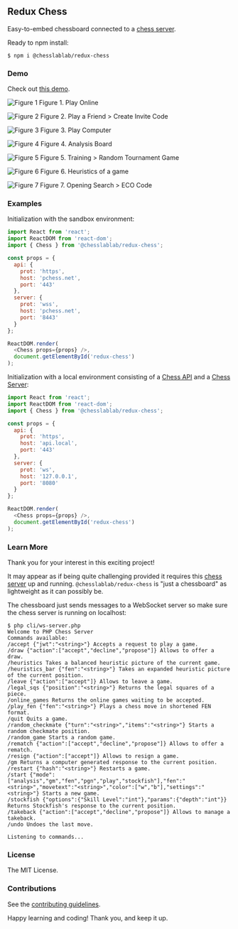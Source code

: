 ## Redux Chess

Easy-to-embed chessboard connected to a [chess server](https://github.com/chesslablab/chess-server).

Ready to npm install:

```
$ npm i @chesslablab/redux-chess
```

### Demo

Check out [this demo](https://www.chesslablab.com/).

![Figure 1](/src/assets/img/docs/figure-01.png)
Figure 1. Play Online

![Figure 2](/src/assets/img/docs/figure-02.png)
Figure 2. Play a Friend > Create Invite Code

![Figure 3](/src/assets/img/docs/figure-03.png)
Figure 3. Play Computer

![Figure 4](/src/assets/img/docs/figure-04.png)
Figure 4. Analysis Board

![Figure 5](/src/assets/img/docs/figure-05.png)
Figure 5. Training > Random Tournament Game

![Figure 6](/src/assets/img/docs/figure-06.png)
Figure 6. Heuristics of a game

![Figure 7](/src/assets/img/docs/figure-07.png)
Figure 7. Opening Search > ECO Code

### Examples

Initialization with the sandbox environment:

```js
import React from 'react';
import ReactDOM from 'react-dom';
import { Chess } from '@chesslablab/redux-chess';

const props = {
  api: {
    prot: 'https',
    host: 'pchess.net',
    port: '443'
  },
  server: {
    prot: 'wss',
    host: 'pchess.net',
    port: '8443'
  }
};

ReactDOM.render(
  <Chess props={props} />,
  document.getElementById('redux-chess')
);

```

Initialization with a local environment consisting of a [Chess API](https://github.com/chesslablab/chess-api) and a [Chess Server](https://github.com/chesslablab/chess-server):

```js
import React from 'react';
import ReactDOM from 'react-dom';
import { Chess } from '@chesslablab/redux-chess';

const props = {
  api: {
    prot: 'https',
    host: 'api.local',
    port: '443'
  },
  server: {
    prot: 'ws',
    host: '127.0.0.1',
    port: '8080'
  }
};

ReactDOM.render(
  <Chess props={props} />,
  document.getElementById('redux-chess')
);

```

### Learn More

Thank you for your interest in this exciting project!

It may appear as if being quite challenging provided it requires this [chess server](https://github.com/chesslablab/chess-server) up and running. `@chesslablab/redux-chess` is "just a chessboard" as lightweight as it can possibly be.

The chessboard just sends messages to a WebSocket server so make sure the chess server is running on localhost:

```
$ php cli/ws-server.php
Welcome to PHP Chess Server
Commands available:
/accept {"jwt":"<string>"} Accepts a request to play a game.
/draw {"action":["accept","decline","propose"]} Allows to offer a draw.
/heuristics Takes a balanced heuristic picture of the current game.
/heuristics_bar {"fen":"<string>"} Takes an expanded heuristic picture of the current position.
/leave {"action":["accept"]} Allows to leave a game.
/legal_sqs {"position":"<string>"} Returns the legal squares of a piece.
/online_games Returns the online games waiting to be accepted.
/play_fen {"fen":"<string>"} Plays a chess move in shortened FEN format.
/quit Quits a game.
/random_checkmate {"turn":"<string>","items":"<string>"} Starts a random checkmate position.
/random_game Starts a random game.
/rematch {"action":["accept","decline","propose"]} Allows to offer a rematch.
/resign {"action":["accept"]} Allows to resign a game.
/gm Returns a computer generated response to the current position.
/restart {"hash":"<string>"} Restarts a game.
/start {"mode":["analysis","gm","fen","pgn","play","stockfish"],"fen":"<string>","movetext":"<string>","color":["w","b"],"settings":"<string>"} Starts a new game.
/stockfish {"options":{"Skill Level":"int"},"params":{"depth":"int"}} Returns Stockfish's response to the current position.
/takeback {"action":["accept","decline","propose"]} Allows to manage a takeback.
/undo Undoes the last move.

Listening to commands...
```

### License

The MIT License.

### Contributions

See the [contributing guidelines](https://github.com/chesslablab/redux-chess/blob/master/CONTRIBUTING.md).

Happy learning and coding! Thank you, and keep it up.
